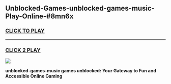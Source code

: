 
## Unblocked-Games-unblocked-games-music-Play-Online-#8mn6x
<h3>
<a href="https://premium.freeplayer.one?title=unblocked-games-music&ref=27F">CLICK TO PLAY</a></h3>
<hr>

<h3>
<a href="https://premium.freeplayer.one?title=unblocked-games-music&ref=27F">CLICK 2 PLAY</a>
  
</h3>

<a href="https://premium.freeplayer.one?title=unblocked-games-music&ref=27F"><img src="https://clearcache.store/games.png"></a>


**unblocked-games-music games unblocked: Your Gateway to Fun and Accessible Online Gaming**
